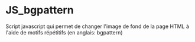 # JS_bgpattern

Script javascript qui permet de changer l'image de fond de la page HTML à l'aide de motifs répétitifs (en anglais: bgpattern)
